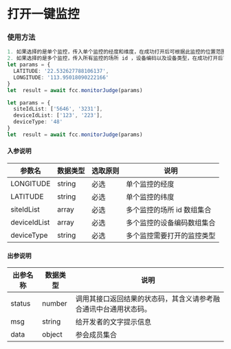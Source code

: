 # 打开一键监控
<!-- ### 发起视频点呼示例

:::preview
demo-preview=../../../components/interface/video/dialVideo.vue
::: -->

### 使用方法
```typescript
1. 如果选择的是单个监控，传入单个监控的经度和维度，在成功打开后可根据此监控的位置范围查找附近监控并选择打开。
2. 如果选择的是多个监控，传入所有监控的场所 id ，设备编码以及设备类型，在成功打开后可选择性的打开部分监控。
let params = {
  LATITUDE: '22.532627788106137',
  LONGITUDE: '113.95018090222166'
}
let  result = await fcc.monitorJudge(params)

let params = {
  siteIdList: ['5646', '3231'],
  deviceIdList: ['123', '223'],
  deviceType: '48'
}
let  result = await fcc.monitorJudge(params)
```
<!-- **入参说明** -->
#### 入参说明

| **参数名** | **数据类型** | **选取原则** |**说明** |
| ---------- | ------------ | ------------ | ------------------ |
| LONGITUDE      | string       | 必选         | 单个监控的经度|
| LATITUDE      | string       | 必选         | 单个监控的纬度|
| siteIdList      | array       | 必选         | 多个监控的场所 id 数组集合|
| deviceIdList      | array       | 必选         | 多个监控的设备编码数组集合|
| deviceType      | string       | 必选         | 多个监控需要打开的监控类型|

#### 出参说明

| **出参名称** | **数据类型** | **说明**                         |
| -------- | -------- | ------------------------------ |
| status   | number   | 调用其接口返回结果的状态码，其含义请参考融合通讯中台通用状态码。&nbsp; |
| msg      | string   | 给开发者的文字提示信息                    |
| data     | object   | 参会成员集合                    |

<!-- 代码 -->

<!-- ::: code-group

```sh [pnpm]
#查询pnpm版本
pnpm -v
```

```sh [yarn]
#查询yarn版本
yarn -v
```

::: -->

